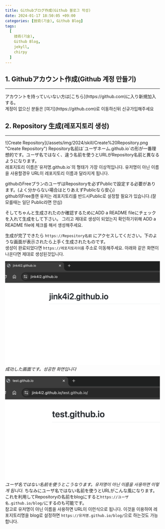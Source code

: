 ```yaml
---
title: Githubブログ作成(Github 블로그 작성)
date: 2024-01-17 18:50:05 +09:00
categories: [技術(기술), Github Blog]
tags:
  [
    技術(기술),
    Github Blog,
    jekyll,
    chirpy
  ]
---
```

## 1. Githubアカウント作成(Github 계정 만들기)
<hr>
アカウントを持っていいない方は[こちら](https://github.com)に入り新規加入する。<br>
계정이 없으신 분들은 [여기](https://github.com)로 이동하신뒤 신규가입해주세요<br>


## 2. Repository 生成(레포지토리 생성)
<hr>
![Create Repository](/assets/img/2024/skill/Create%20Repository.png "Create Repository")
Repository名前は`ユーザネーム.github.io`の形が一番理想的です。ユーザ名ではなく、違う名前を使うとURLがRepository名前と異なるようになります。<br>
레포지토리 이름은`유저명.github.io`의 형태가 가장 이상적입니다. 유저명이 아닌 이름을 사용할경우 URL이 레포지토리 이름과 달라지게 됩니다.<br>

githubのFreeプランのユーザはRepositoryを必ずPublicで設定する必要があります。(よく分からない場合はとりあえずPublicなら安心)<br>
github의Free플랜 유저는 레포지토리를 반드시Public로 설정할 필요가 있습니다.(잘 모를때는 일단 Public라면 안심)<br>

そしてちゃんと生成されたのか確認するためにADD a README fileにチェックを入れて生成をして下さい。
그리고 제대로 생성이 되었는지 확인하기위해 ADD a README file에 체크를 해서 생성해주세요.

生成が完了できたら `https://Repository名前` にアクセスしてください。下のような画面が表示されたら上手く生成されたものです。<br>
생성이 완료되었다면 `https://레포지토리이름` 주소로 이동해주세요. 아래와 같은 화면이 나온다면 제대로 생성된것입니다.<br>

![Create Repository Success](/assets/img/2024/skill/Create%20Repository%20Success.png "Create Repository Success")
_成功した画面です。성공한 화면입니다_

![Create Repository Fail](/assets/img/2024/skill/Create%20Repository%20Fail.png "Create Repository Fail")
_ユーザ名ではない名前を使うとこうなります。유저명이 아닌 이름을 사용하면 이렇게 됩니다._
ちなみにユーザ名ではない名前を使うとURLがこんな風になります。これを利用してRepositoryの名前をblogにすると`https://ユーザ名.github.io/blog/`にするのも可能です。<br>
참고로 유저명이 아닌 이름을 사용하면 URL이 이런식으로 됩니다. 이것을 이용하여 레포지토리명을 blog로 설정하면 `https://유저명.github.io/blog/`으로 하는것도 가능합니다.<br>